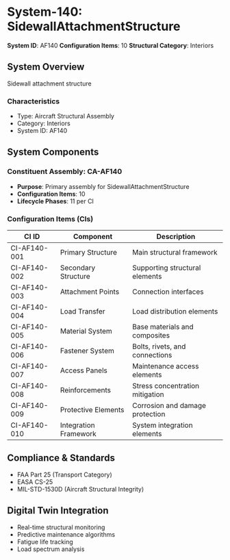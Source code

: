 # System-140: SidewallAttachmentStructure

**System ID**: AF140
**Configuration Items**: 10
**Structural Category**: Interiors

## System Overview

Sidewall attachment structure

### Characteristics
- Type: Aircraft Structural Assembly
- Category: Interiors
- System ID: AF140

## System Components

### Constituent Assembly: CA-AF140
- **Purpose**: Primary assembly for SidewallAttachmentStructure
- **Configuration Items**: 10
- **Lifecycle Phases**: 11 per CI

### Configuration Items (CIs)

| CI ID | Component | Description |
|-------|-----------|-------------|
| CI-AF140-001 | Primary Structure | Main structural framework |
| CI-AF140-002 | Secondary Structure | Supporting structural elements |
| CI-AF140-003 | Attachment Points | Connection interfaces |
| CI-AF140-004 | Load Transfer | Load distribution elements |
| CI-AF140-005 | Material System | Base materials and composites |
| CI-AF140-006 | Fastener System | Bolts, rivets, and connections |
| CI-AF140-007 | Access Panels | Maintenance access elements |
| CI-AF140-008 | Reinforcements | Stress concentration mitigation |
| CI-AF140-009 | Protective Elements | Corrosion and damage protection |
| CI-AF140-010 | Integration Framework | System integration elements |

## Compliance & Standards
- FAA Part 25 (Transport Category)
- EASA CS-25
- MIL-STD-1530D (Aircraft Structural Integrity)

## Digital Twin Integration
- Real-time structural monitoring
- Predictive maintenance algorithms
- Fatigue life tracking
- Load spectrum analysis
